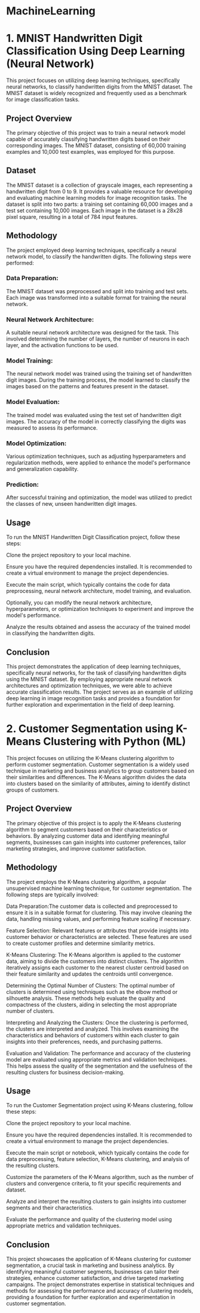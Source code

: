 # MachineLearning
# 1. MNIST Handwritten Digit Classification Using Deep Learning (Neural Network)
This project focuses on utilizing deep learning techniques, specifically neural networks, to classify handwritten digits from the MNIST dataset. The MNIST dataset is widely recognized and frequently used as a benchmark for image classification tasks.

## Project Overview
The primary objective of this project was to train a neural network model capable of accurately classifying handwritten digits based on their corresponding images. The MNIST dataset, consisting of 60,000 training examples and 10,000 test examples, was employed for this purpose.

## Dataset
The MNIST dataset is a collection of grayscale images, each representing a handwritten digit from 0 to 9. It provides a valuable resource for developing and evaluating machine learning models for image recognition tasks. The dataset is split into two parts: a training set containing 60,000 images and a test set containing 10,000 images. Each image in the dataset is a 28x28 pixel square, resulting in a total of 784 input features.

## Methodology
The project employed deep learning techniques, specifically a neural network model, to classify the handwritten digits. The following steps were performed:

### Data Preparation:
The MNIST dataset was preprocessed and split into training and test sets. Each image was transformed into a suitable format for training the neural network.

### Neural Network Architecture:
A suitable neural network architecture was designed for the task. This involved determining the number of layers, the number of neurons in each layer, and the activation functions to be used.

### Model Training:
The neural network model was trained using the training set of handwritten digit images. During the training process, the model learned to classify the images based on the patterns and features present in the dataset.

### Model Evaluation:
The trained model was evaluated using the test set of handwritten digit images. The accuracy of the model in correctly classifying the digits was measured to assess its performance.

### Model Optimization:
Various optimization techniques, such as adjusting hyperparameters and regularization methods, were applied to enhance the model's performance and generalization capability.

### Prediction: 
After successful training and optimization, the model was utilized to predict the classes of new, unseen handwritten digit images.

## Usage
To run the MNIST Handwritten Digit Classification project, follow these steps:

Clone the project repository to your local machine.

Ensure you have the required dependencies installed. It is recommended to create a virtual environment to manage the project dependencies.

Execute the main script, which typically contains the code for data preprocessing, neural network architecture, model training, and evaluation.

Optionally, you can modify the neural network architecture, hyperparameters, or optimization techniques to experiment and improve the model's performance.

Analyze the results obtained and assess the accuracy of the trained model in classifying the handwritten digits.

## Conclusion
This project demonstrates the application of deep learning techniques, specifically neural networks, for the task of classifying handwritten digits using the MNIST dataset. By employing appropriate neural network architectures and optimization techniques, we were able to achieve accurate classification results. The project serves as an example of utilizing deep learning in image recognition tasks and provides a foundation for further exploration and experimentation in the field of deep learning.

# 2. Customer Segmentation using K-Means Clustering with Python (ML)
This project focuses on utilizing the K-Means clustering algorithm to perform customer segmentation. Customer segmentation is a widely used technique in marketing and business analytics to group customers based on their similarities and differences. The K-Means algorithm divides the data into clusters based on the similarity of attributes, aiming to identify distinct groups of customers.

## Project Overview
The primary objective of this project is to apply the K-Means clustering algorithm to segment customers based on their characteristics or behaviors. By analyzing customer data and identifying meaningful segments, businesses can gain insights into customer preferences, tailor marketing strategies, and improve customer satisfaction.

## Methodology
The project employs the K-Means clustering algorithm, a popular unsupervised machine learning technique, for customer segmentation. The following steps are typically involved:

Data Preparation:The customer data is collected and preprocessed to ensure it is in a suitable format for clustering. This may involve cleaning the data, handling missing values, and performing feature scaling if necessary.

Feature Selection: Relevant features or attributes that provide insights into customer behavior or characteristics are selected. These features are used to create customer profiles and determine similarity metrics.

K-Means Clustering: The K-Means algorithm is applied to the customer data, aiming to divide the customers into distinct clusters. The algorithm iteratively assigns each customer to the nearest cluster centroid based on their feature similarity and updates the centroids until convergence.

Determining the Optimal Number of Clusters: The optimal number of clusters is determined using techniques such as the elbow method or silhouette analysis. These methods help evaluate the quality and compactness of the clusters, aiding in selecting the most appropriate number of clusters.

Interpreting and Analyzing the Clusters: Once the clustering is performed, the clusters are interpreted and analyzed. This involves examining the characteristics and behaviors of customers within each cluster to gain insights into their preferences, needs, and purchasing patterns.

Evaluation and Validation: The performance and accuracy of the clustering model are evaluated using appropriate metrics and validation techniques. This helps assess the quality of the segmentation and the usefulness of the resulting clusters for business decision-making.

## Usage
To run the Customer Segmentation project using K-Means clustering, follow these steps:

Clone the project repository to your local machine.

Ensure you have the required dependencies installed. It is recommended to create a virtual environment to manage the project dependencies.

Execute the main script or notebook, which typically contains the code for data preprocessing, feature selection, K-Means clustering, and analysis of the resulting clusters.

Customize the parameters of the K-Means algorithm, such as the number of clusters and convergence criteria, to fit your specific requirements and dataset.

Analyze and interpret the resulting clusters to gain insights into customer segments and their characteristics.

Evaluate the performance and quality of the clustering model using appropriate metrics and validation techniques.

## Conclusion
This project showcases the application of K-Means clustering for customer segmentation, a crucial task in marketing and business analytics. By identifying meaningful customer segments, businesses can tailor their strategies, enhance customer satisfaction, and drive targeted marketing campaigns. The project demonstrates expertise in statistical techniques and methods for assessing the performance and accuracy of clustering models, providing a foundation for further exploration and experimentation in customer segmentation.
